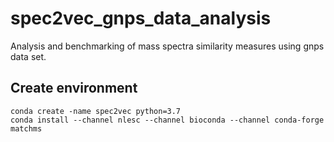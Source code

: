 # spec2vec_gnps_data_analysis
Analysis and benchmarking of mass spectra similarity measures using gnps data set.

## Create environment
```
conda create -name spec2vec python=3.7
conda install --channel nlesc --channel bioconda --channel conda-forge matchms
```
